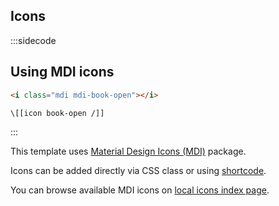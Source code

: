 ## Icons

:::sidecode
## Using MDI icons
```html
<i class="mdi mdi-book-open"></i>
```

```plain
\[[icon book-open /]]
```
:::

This template uses [Material Design Icons (MDI)](http://materialdesignicons.com/) package.

Icons can be added directly via CSS class or using [shortcode](#08_Shortcodes).

You can browse available MDI icons on [local icons index page]($assets$/mdi/preview.html).